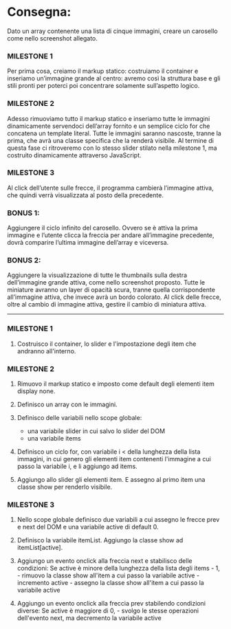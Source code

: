 # Consegna:
Dato un array contenente una lista di cinque immagini, creare un carosello come nello screenshot allegato.

### MILESTONE 1
Per prima cosa, creiamo il markup statico: costruiamo il container e inseriamo un’immagine grande al centro: avremo così la struttura base e gli stili pronti per poterci poi concentrare solamente sull’aspetto logico.

### MILESTONE 2
Adesso rimuoviamo tutto il markup statico e inseriamo tutte le immagini dinamicamente servendoci dell’array fornito e un semplice ciclo for che concatena un template literal.
Tutte le immagini saranno nascoste, tranne la prima, che avrà una classe specifica che la renderà visibile.
Al termine di questa fase ci ritroveremo con lo stesso slider stilato nella milestone 1, ma costruito dinamicamente attraverso JavaScript.

### MILESTONE 3
Al click dell’utente sulle frecce, il programma cambierà l’immagine attiva, che quindi verrà visualizzata al posto della precedente.

### BONUS 1:
Aggiungere il ciclo infinito del carosello. Ovvero se è attiva la prima immagine e l’utente clicca la freccia per andare all’immagine precedente, dovrà comparire l’ultima immagine dell’array e viceversa.

### BONUS 2:
Aggiungere la visualizzazione di tutte le thumbnails sulla destra dell’immagine grande attiva, come nello screenshot proposto. Tutte le miniature avranno un layer di opacità scura, tranne quella corrispondente all’immagine attiva, che invece avrà un bordo colorato.
Al click delle frecce, oltre al cambio di immagine attiva, gestire il cambio di miniatura attiva.

*** 

### MILESTONE 1
1) Costruisco il container, lo slider e l'impostazione degli item che andranno all'interno. 

### MILESTONE 2
1) Rimuovo il markup statico e imposto come default degli elementi item display none. 

2) Definisco un array con le immagini. 

3) Definisco delle variabili nello scope globale:  
    - una variabile slider in cui salvo lo slider del DOM
    - una variabile items

4) Definisco un ciclo for, con variabile i < della lunghezza della lista immagini, in cui genero gli elementi item contenenti l'immagine a cui passo la variabile i, e li aggiungo ad items.  

5) Aggiungo allo slider gli elementi item. E assegno al primo item una classe show per renderlo visibile. 

### MILESTONE 3 
1) Nello scope globale definisco due variabili a cui assegno le frecce prev e next del DOM e una variabile active di default 0. 

2) Definisco la variabile itemList. Aggiungo la classe show ad itemList[active].  

3) Aggiungo un evento onclick alla freccia next e stabilisco delle condizioni: 
    Se active è minore della lunghezza della lista degli items - 1, 
        - rimuovo la classe show all'item a cui passo la variabile active
        - incremento active
        - assegno la classe show all'item a cui passo la variabile active

4) Aggiungo un evento onclick alla freccia prev stabilendo condizioni diverse:
    Se active è maggiore di 0,
        - svolgo le stesse operazioni dell'evento next, ma decremento la variabile active

